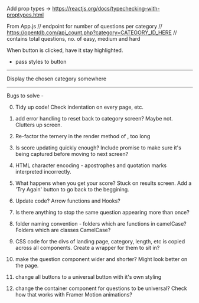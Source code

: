 Add prop types -> https://reactjs.org/docs/typechecking-with-proptypes.html

From App.js
// endpoint for number of questions per category
// https://opentdb.com/api_count.php?category=CATEGORY_ID_HERE
// contains total questions, no. of easy, medium and hard

When button is clicked, have it stay highlighted.
- pass styles to button

***
  Display the chosen category somewhere
***


Bugs to solve - 

0) Tidy up code! Check indentation on every page, etc.

1) add error handling to reset back to category screen? Maybe not. Clutters up screen.
2) Re-factor the ternery in the render method of <Quiz/>, too long 
3) Is score updating quickly enough? Include promise to make sure it's being captured before moving to next screen?
4) HTML character encoding - apostrophes and quotation marks interpreted incorrectly.

5) What happens when you get your score? Stuck on results screen. Add a 'Try Again' button to go back to the beggining.

6) Update code? Arrow functions and Hooks?

7) Is there anything to stop the same question appearing more than once?
8) folder naming convention - folders which are functions in camelCase? Folders which are classes CamelCase?

9) CSS code for the divs of landing page, category, length, etc is copied across all components. Create a wrapper for them to sit in?

10) make the question component wider and shorter? Might look better on the page.


11) change all buttons to a universal button with it's own styling
12) change the container component for questions to be universal? Check how that works with Framer Motion animations?